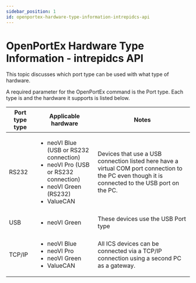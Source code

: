 ```yaml
---
sidebar_position: 1
id: openportex-hardware-type-information-intrepidcs-api
---
```


# OpenPortEx Hardware Type Information - intrepidcs API

This topic discusses which port type can be used with what type of hardware.

A required parameter for the OpenPortEx command is the Port type. Each type is and the hardware it supports is listed below.

| Port type type | Applicable hardware                                                                                                                             | Notes                                                                                                                                             |
| -------------- | ----------------------------------------------------------------------------------------------------------------------------------------------- | ------------------------------------------------------------------------------------------------------------------------------------------------- |
| RS232          | <ul><li>neoVI Blue (USB or RS232 connection)</li><li>neoVI Pro (USB or RS232 connection)</li><li>neoVI Green (RS232)</li><li>ValueCAN</li></ul> | Devices that use a USB connection listed here have a virtual COM port connection to the PC even though it is connected to the USB port on the PC. |
| USB            | <ul><li>neoVI Green</li></ul>                                                                                                                   | These devices use the USB Port type                                                                                                               |
| TCP/IP         | <ul><li>neoVI Blue</li><li>neoVI Pro</li><li>neoVI Green</li><li>ValueCAN</li></ul>                                                             | All ICS devices can be connected via a TCP/IP connection using a second PC as a gateway.                                                          |
